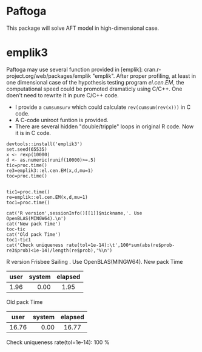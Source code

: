 Paftoga
==========

This package will solve AFT model in high-dimensional case. 


emplik3
====
Paftoga may use several function provided in [emplik]: cran.r-project.org/web/packages/emplik "emplik". After proper profiling, at least in one dimensional case of the hypothesis testing program *el.cen.EM*, the computational speed could be promoted dramaticly using C/C++. One doen't need to rewrite it in pure C/C++ code.

- I provide a `cumsumsurv` which could calculate `rev(cumsum(rev(x)))` in C code.    
- A C-code uniroot funtion is provided.
- There are several hidden "double/tripple" loops in original R code. Now it is in C code.



```{r}
devtools::install('emplik3')
set.seed(65535)
x <- rexp(10000)
d <- as.numeric(runif(10000)>=.5)
tic=proc.time()
re3=emplik3::el.cen.EM(x,d,mu=1)
toc=proc.time()


tic1=proc.time()
re=emplik::el.cen.EM(x,d,mu=1)
toc1=proc.time()

cat('R version',sessionInfo()[[1]]$nickname,'. Use OpenBLAS(MINGW64).\n')
cat('New pack Time')
toc-tic
cat('Old pack Time')
toc1-tic1
cat('Check uniqueness rate(tol=1e-14):\t',100*sum(abs(re$prob-re3$prob)<1e-14)/length(re$prob),'%\n')
```


R version Frisbee Sailing . Use OpenBLAS(MINGW64).
New pack Time

| user |  system  | elapsed |
  |:-----:|-----:|:-----:|
  |1.96  |  0.00  |  1.95 |
  
  Old pack Time

|user | system | elapsed  |
  |:-----:|-----:|:-----:|
  |16.76  |  0.00  | 16.77|
  
  Check uniqueness rate(tol=1e-14):   100 %
